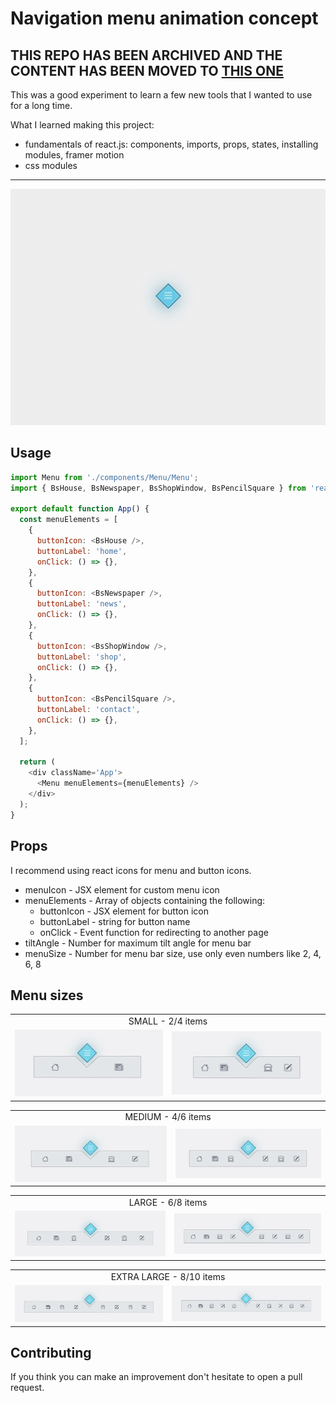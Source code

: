 # Navigation menu animation concept

## THIS REPO HAS BEEN ARCHIVED AND THE CONTENT HAS BEEN MOVED TO [THIS ONE](https://github.com/eduardconstantin/react-motion-components)

This was a good experiment to learn a few new tools that I wanted to use for a long time.

What I learned making this project:
- fundamentals of react.js: components, imports, props, states, installing modules, framer motion
- css modules

---

<img src="https://github.com/eduardconstantin/Navigation-menu-animation/blob/main/gif/menu.gif">

## Usage
``` javascript
import Menu from './components/Menu/Menu';
import { BsHouse, BsNewspaper, BsShopWindow, BsPencilSquare } from 'react-icons/bs';

export default function App() {
  const menuElements = [
    {
      buttonIcon: <BsHouse />,
      buttonLabel: 'home',
      onClick: () => {},
    },
    {
      buttonIcon: <BsNewspaper />,
      buttonLabel: 'news',
      onClick: () => {},
    },
    {
      buttonIcon: <BsShopWindow />,
      buttonLabel: 'shop',
      onClick: () => {},
    },
    {
      buttonIcon: <BsPencilSquare />,
      buttonLabel: 'contact',
      onClick: () => {},
    },
  ];

  return (
    <div className='App'>
      <Menu menuElements={menuElements} />
    </div>
  );
}
```

## Props
I recommend using react icons for menu and button icons.
* menuIcon - JSX element for custom menu icon
* menuElements - Array of objects containing the following:
  * buttonIcon - JSX element for button icon
  * buttonLabel - string for button name
  * onClick - Event function for redirecting to another page
* tiltAngle - Number for maximum tilt angle for menu bar
* menuSize - Number for menu bar size, use only even numbers like 2, 4, 6, 8

## Menu sizes
<table>
	<tbody>
		<tr>
			<td colspan="2" align="center">SMALL - 2/4 items</td>
		</tr>
		<tr>
			<td><img src="https://github.com/eduardconstantin/Navigation-menu-animation/blob/main/gif/small1.png"></td>
			<td><img src="https://github.com/eduardconstantin/Navigation-menu-animation/blob/main/gif/small2.png"></td>
		</tr>
	</tbody>
</table>

<table>
	<tbody>
		<tr>
			<td colspan="2" align="center">MEDIUM - 4/6 items</td>
		</tr>
		<tr>
			<td><img src="https://github.com/eduardconstantin/Navigation-menu-animation/blob/main/gif/medium1.png"></td>
			<td><img src="https://github.com/eduardconstantin/Navigation-menu-animation/blob/main/gif/medium2.png"></td>
		</tr>
	</tbody>
</table>

<table>
	<tbody>
		<tr>
			<td colspan="2" align="center">LARGE - 6/8 items</td>
		</tr>
		<tr>
			<td><img src="https://github.com/eduardconstantin/Navigation-menu-animation/blob/main/gif/large1.png"></td>
			<td><img src="https://github.com/eduardconstantin/Navigation-menu-animation/blob/main/gif/large2.png"></td>
		</tr>
	</tbody>
</table>

<table>
	<tbody>
		<tr>
			<td colspan="2" align="center">EXTRA LARGE - 8/10 items</td>
		</tr>
		<tr>
			<td><img src="https://github.com/eduardconstantin/Navigation-menu-animation/blob/main/gif/xlarge1.png"></td>
			<td><img src="https://github.com/eduardconstantin/Navigation-menu-animation/blob/main/gif/xlarge2.png"></td>
		</tr>
	</tbody>
</table>

## Contributing
If you think you can make an improvement don't hesitate to open a pull request.
